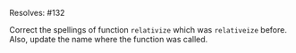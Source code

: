 Resolves: #132

Correct the spellings of function `relativize` which was `relativeize` before. Also, update the name where the function was called.
